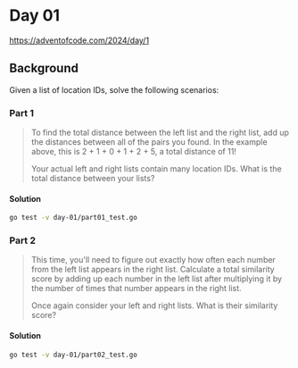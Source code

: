 # Day 01

https://adventofcode.com/2024/day/1

## Background

Given a list of location IDs, solve the following scenarios:

### Part 1

> To find the total distance between the left list and the right list, add up
> the distances between all of the pairs you found. In the example above, this
> is 2 + 1 + 0 + 1 + 2 + 5, a total distance of 11!
>
> Your actual left and right lists contain many location IDs. What is the total
> distance between your lists?

#### Solution

```sh
go test -v day-01/part01_test.go
```

### Part 2

> This time, you'll need to figure out exactly how often each number from the
> left list appears in the right list. Calculate a total similarity score by
> adding up each number in the left list after multiplying it by the number of
> times that number appears in the right list.
>
> Once again consider your left and right lists. What is their similarity
> score?

#### Solution

```sh
go test -v day-01/part02_test.go 
```
